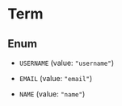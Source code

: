 
# Term

## Enum


* `USERNAME` (value: `"username"`)

* `EMAIL` (value: `"email"`)

* `NAME` (value: `"name"`)



